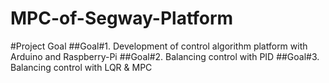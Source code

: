 # MPC-of-Segway-Platform

#Project Goal
  ##Goal#1. Development of control algorithm platform with Arduino and Raspberry-Pi
  ##Goal#2. Balancing control with PID
  ##Goal#3. Balancing control with LQR & MPC

